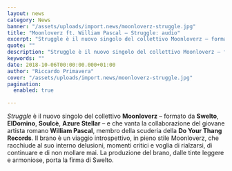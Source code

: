 ```yaml
---
layout: news
category: News
banner: "/assets/uploads/import.news/moonloverz-struggle.jpg"
title: "Moonloverz ft. William Pascal – Struggle: audio"
excerpt: "Struggle è il nuovo singolo del collettivo Moonloverz – formato da Swelto, ElDomino, Soulcè, Azure Stellar – e che vanta la collaborazione del giovane artista romano William Pascal, membro della scuderia della Do Your Thang Records. Il brano è un viaggio introspettivo, in pieno stile Moonloverz, che racchiude al suo interno delusioni, momenti critici e voglia di [&hellip"
quote: ""
description: "Struggle è il nuovo singolo del collettivo Moonloverz – formato da Swelto, ElDomino, Soulcè, Azure Stellar – e che vanta la collaborazione del giovane artista romano William Pascal, membro della scuderia della Do Your Thang Records. Il brano è un viaggio introspettivo, in pieno stile Moonloverz, che racchiude al suo interno delusioni, momenti critici e voglia di [&hellip"
keywords: ""
date: 2018-10-06T00:00:00.000+01:00
author: "Riccardo Primavera"
cover: "/assets/uploads/import.news/moonloverz-struggle.jpg"
pagination:
  enabled: true

---
```


_Struggle_ è il nuovo singolo del collettivo **Moonloverz** – formato da **Swelto**, **ElDomino**, **Soulcè**, **Azure Stellar** – e che vanta la collaborazione del giovane artista romano **William Pascal**, membro della scuderia della **Do Your Thang** **Records**. Il brano è un viaggio introspettivo, in pieno stile Moonloverz, che racchiude al suo interno delusioni, momenti critici e voglia di rialzarsi, di continuare e di non mollare mai. La produzione del brano, dalle tinte leggere e armoniose, porta la firma di Swelto.